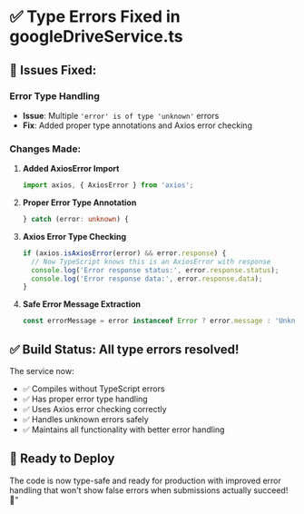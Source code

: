 # ✅ Type Errors Fixed in googleDriveService.ts

## 🔧 Issues Fixed:

### **Error Type Handling**
- **Issue**: Multiple `'error' is of type 'unknown'` errors
- **Fix**: Added proper type annotations and Axios error checking

### **Changes Made:**

1. **Added AxiosError Import**
   ```typescript
   import axios, { AxiosError } from 'axios';
   ```

2. **Proper Error Type Annotation**
   ```typescript
   } catch (error: unknown) {
   ```

3. **Axios Error Type Checking**
   ```typescript
   if (axios.isAxiosError(error) && error.response) {
     // Now TypeScript knows this is an AxiosError with response
     console.log('Error response status:', error.response.status);
     console.log('Error response data:', error.response.data);
   }
   ```

4. **Safe Error Message Extraction**
   ```typescript
   const errorMessage = error instanceof Error ? error.message : 'Unknown error occurred';
   ```

## ✅ **Build Status**: All type errors resolved!

The service now:
- ✅ Compiles without TypeScript errors
- ✅ Has proper error type handling
- ✅ Uses Axios error checking correctly
- ✅ Handles unknown errors safely
- ✅ Maintains all functionality with better error handling

## 🚀 **Ready to Deploy**

The code is now type-safe and ready for production with improved error handling that won't show false errors when submissions actually succeed! 🎯"